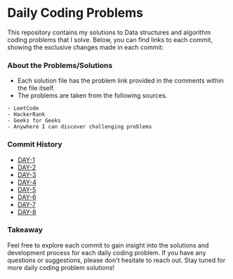 # Daily Coding Problems

This repository contains my solutions to Data structures and algorithm coding problems that I solve. Below, you can find links to each commit, showing the exclusive changes made in each commit:

### About the Problems/Solutions

- Each solution file has the problem link provided in the comments within the file itself.
- The problems are taken from the following sources.

```
- LeetCode
- HackerRank
- Geeks for Geeks
- Anywhere I can discover challenging problems
```
### Commit History

- [DAY-1](https://github.com/Kinshuk3/DSA-Practice/commit/56b40de6513108dc54cc882c4bb1b39e9c0b0e0a)
- [DAY-2](https://github.com/Kinshuk3/DSA-Practice/commit/efbc8f7b2cb08a0b388fc9dd89d70716978853df)
- [DAY-3](https://github.com/Kinshuk3/DSA-Practice/commit/f87c63c911c2bae1235d9de808ebf23a39c2da01)
- [DAY-4](https://github.com/Kinshuk3/DSA-Practice/commit/680f9128993bdafb7dbfae3c99888eae867d81a8)
- [DAY-5](https://github.com/Kinshuk3/DSA-Practice/commit/543c5d93b62b203d419cac859b7bbd8b738ac0c4)
- [DAY-6](https://github.com/Kinshuk3/DSA-Practice/commit/83d6dbe9a5d605bd1431d0b1b35ecb264bfc9aa1)
- [DAY-7](https://github.com/Kinshuk3/DSA-Practice/commit/9d45a9c75f6f06165ee553345cc2843c0c83abde)
- [DAY-8](https://github.com/Kinshuk3/DSA-Practice/commit/3a5e532dadbcb8ca139c27743b921d48e64e3bed)


### Takeaway

Feel free to explore each commit to gain insight into the solutions and development process for each daily coding problem. If you have any questions or suggestions, please don't hesitate to reach out.
Stay tuned for more daily coding problem solutions!
